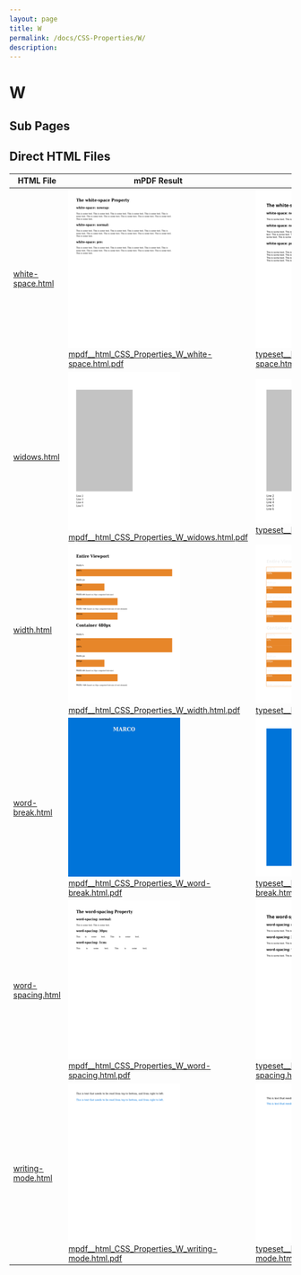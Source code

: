 ```yaml
---
layout: page
title: W
permalink: /docs/CSS-Properties/W/
description: 
---
```


# W

## Sub Pages


## Direct HTML Files

| HTML File | mPDF Result | typeset.sh Result | PDFreactor Result |
|---------|---------|---------|---------|
| [white-space.html](/html/CSS%20Properties/W/white-space.html) | ![](mpdf__html_CSS_Properties_W_white-space.html.png) [mpdf__html_CSS_Properties_W_white-space.html.pdf](mpdf__html_CSS_Properties_W_white-space.html.pdf) | ![](typeset__html_CSS_Properties_W_white-space.html.png) [typeset__html_CSS_Properties_W_white-space.html.pdf](typeset__html_CSS_Properties_W_white-space.html.pdf) | ![](pdfreactor__html_CSS_Properties_W_white-space.html.png) [pdfreactor__html_CSS_Properties_W_white-space.html.pdf](pdfreactor__html_CSS_Properties_W_white-space.html.pdf) |
| [widows.html](/html/CSS%20Properties/W/widows.html) | ![](mpdf__html_CSS_Properties_W_widows.html.png) [mpdf__html_CSS_Properties_W_widows.html.pdf](mpdf__html_CSS_Properties_W_widows.html.pdf) | ![](typeset__html_CSS_Properties_W_widows.html.png) [typeset__html_CSS_Properties_W_widows.html.pdf](typeset__html_CSS_Properties_W_widows.html.pdf) | ![](pdfreactor__html_CSS_Properties_W_widows.html.png) [pdfreactor__html_CSS_Properties_W_widows.html.pdf](pdfreactor__html_CSS_Properties_W_widows.html.pdf) |
| [width.html](/html/CSS%20Properties/W/width.html) | ![](mpdf__html_CSS_Properties_W_width.html.png) [mpdf__html_CSS_Properties_W_width.html.pdf](mpdf__html_CSS_Properties_W_width.html.pdf) | ![](typeset__html_CSS_Properties_W_width.html.png) [typeset__html_CSS_Properties_W_width.html.pdf](typeset__html_CSS_Properties_W_width.html.pdf) | ![](pdfreactor__html_CSS_Properties_W_width.html.png) [pdfreactor__html_CSS_Properties_W_width.html.pdf](pdfreactor__html_CSS_Properties_W_width.html.pdf) |
| [word-break.html](/html/CSS%20Properties/W/word-break.html) | ![](mpdf__html_CSS_Properties_W_word-break.html.png) [mpdf__html_CSS_Properties_W_word-break.html.pdf](mpdf__html_CSS_Properties_W_word-break.html.pdf) | ![](typeset__html_CSS_Properties_W_word-break.html.png) [typeset__html_CSS_Properties_W_word-break.html.pdf](typeset__html_CSS_Properties_W_word-break.html.pdf) | ![](pdfreactor__html_CSS_Properties_W_word-break.html.png) [pdfreactor__html_CSS_Properties_W_word-break.html.pdf](pdfreactor__html_CSS_Properties_W_word-break.html.pdf) |
| [word-spacing.html](/html/CSS%20Properties/W/word-spacing.html) | ![](mpdf__html_CSS_Properties_W_word-spacing.html.png) [mpdf__html_CSS_Properties_W_word-spacing.html.pdf](mpdf__html_CSS_Properties_W_word-spacing.html.pdf) | ![](typeset__html_CSS_Properties_W_word-spacing.html.png) [typeset__html_CSS_Properties_W_word-spacing.html.pdf](typeset__html_CSS_Properties_W_word-spacing.html.pdf) | ![](pdfreactor__html_CSS_Properties_W_word-spacing.html.png) [pdfreactor__html_CSS_Properties_W_word-spacing.html.pdf](pdfreactor__html_CSS_Properties_W_word-spacing.html.pdf) |
| [writing-mode.html](/html/CSS%20Properties/W/writing-mode.html) | ![](mpdf__html_CSS_Properties_W_writing-mode.html.png) [mpdf__html_CSS_Properties_W_writing-mode.html.pdf](mpdf__html_CSS_Properties_W_writing-mode.html.pdf) | ![](typeset__html_CSS_Properties_W_writing-mode.html.png) [typeset__html_CSS_Properties_W_writing-mode.html.pdf](typeset__html_CSS_Properties_W_writing-mode.html.pdf) | ![](pdfreactor__html_CSS_Properties_W_writing-mode.html.png) [pdfreactor__html_CSS_Properties_W_writing-mode.html.pdf](pdfreactor__html_CSS_Properties_W_writing-mode.html.pdf) |
